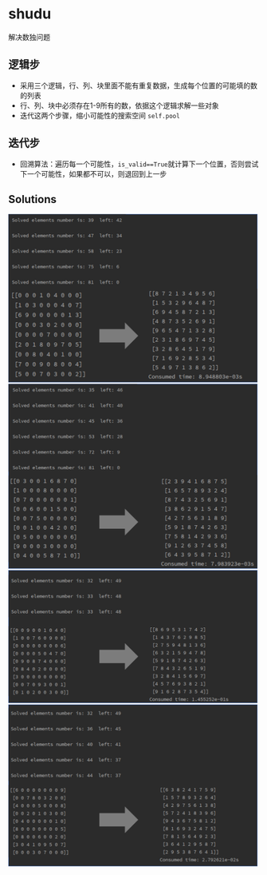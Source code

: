 # shudu
解决数独问题

## 逻辑步
- 采用三个逻辑，行、列、块里面不能有重复数据，生成每个位置的可能填的数的列表
- 行、列、块中必须存在1-9所有的数，依据这个逻辑求解一些对象
- 迭代这两个步骤，缩小可能性的搜索空间 <code>self.pool</code>

## 迭代步
- 回溯算法：遍历每一个可能性，<code>is_valid==True</code>就计算下一个位置，否则尝试下一个可能性，如果都不可以，则退回到上一步

## Solutions

<img src="./problem1.png" width="500"/>
<img src="./problem2.png" width="500"/>
<img src="./problem3.png" width="500"/>
<img src="./problem4.png" width="500"/>